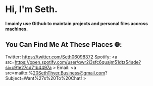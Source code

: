 # Hi, I'm Seth.
#### I mainly use Github to maintain projects and personal files accross machines.

## You Can Find Me At These Places 🌐:
Twitter: https://twitter.com/Seth06098372
Spotify: <a src=https://open.spotify.com/user/qwr2j3sfc6quajm51dtz54sde?si=c91e27cd71b4497a \>
Email: <a src=mailto:%20SethThyer.Business@gmail.com?Subject=Want%27s%20To%20Chat! \>
